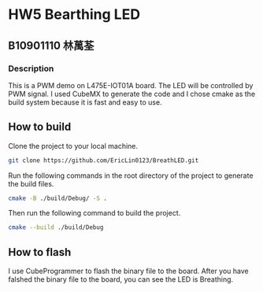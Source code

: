# HW5 Bearthing LED
## B10901110 林萬荃

### Description
This is a PWM demo on L475E-IOT01A board. The LED will be controlled by PWM signal. 
I used CubeMX to generate the code and I chose cmake as the build system because it is fast and easy to use.

## How to build
Clone the project to your local machine.
```bash
git clone https://github.com/EricLin0123/BreathLED.git
```
Run the following commands in the root directory of the project to generate the build files.
```bash
cmake -B ./build/Debug/ -S .
```
Then run the following command to build the project.
```bash
cmake --build ./build/Debug
```

## How to flash
I use CubeProgrammer to flash the binary file to the board. After you have falshed the binary file to the board, you can see the LED is Breathing.